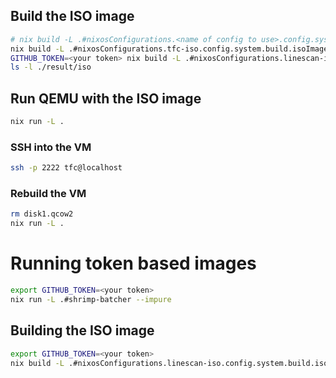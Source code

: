 ## Build the ISO image

```bash
# nix build -L .#nixosConfigurations.<name of config to use>.config.system.build.isoImage
nix build -L .#nixosConfigurations.tfc-iso.config.system.build.isoImage
GITHUB_TOKEN=<your token> nix build -L .#nixosConfigurations.linescan-iso.config.system.build.isoImage --impure
ls -l ./result/iso
````

## Run QEMU with the ISO image

```bash
nix run -L .
````


### SSH into the VM

```bash
ssh -p 2222 tfc@localhost
```

### Rebuild the VM

```bash
rm disk1.qcow2
nix run -L .
```

# Running token based images

```bash
export GITHUB_TOKEN=<your token>
nix run -L .#shrimp-batcher --impure
```

## Building the ISO image

```bash
export GITHUB_TOKEN=<your token>
nix build -L .#nixosConfigurations.linescan-iso.config.system.build.isoImage --impure
```
